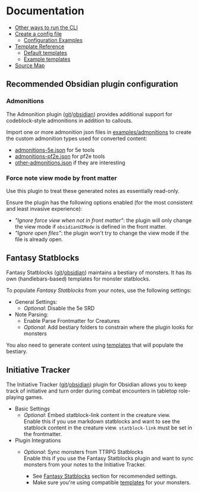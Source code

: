 # Documentation

- [Other ways to run the CLI](alternateRun.md)
- [Create a config file](configuration.md)
    - [Configuration Examples][ex-config]
- [Template Reference](templates/README.md)
    - [Default templates][def-templates]
    - [Example templates][ex-templates]
- [Source Map](sourceMap.md)

[ex-ad]: ../examples/admonitions
[ex-config]: ../examples/config
[ex-templates]: ../examples/templates
[def-templates]: ../src/main/resources/templates

## Recommended Obsidian plugin configuration

### Admonitions

The Admonition plugin ([git](https://github.com/javalent/admonitions)/[obsidian](obsidian://show-plugin?id=obsidian-admonition)) provides additional support for codeblock-style admonitions in addition to callouts.

Import one or more admonition json files in [examples/admonitions][ex-ad] to create the custom admonition types used for converted content:

- [admonitions-5e.json](../examples/admonitions/admonitions-5e.json) for 5e tools
- [admonitions-pf2e.json](../examples/admonitions/admonitions-pf2e-v3.json) for pf2e tools
- [other-admonitions.json](../examples/admonitions/other-admonitions.json) if they are interesting

### Force note view mode by front matter

Use this plugin to treat these generated notes as essentially read-only.

Ensure the plugin has the following options enabled (for the most consistent and least invasive experience):

- *"Ignore force view when not in front matter"*: the plugin will only change the view mode if `obsidianUIMode` is defined in the front matter.
- *"Ignore open files"*: the plugin won't try to change the view mode if the file is already open.

## Fantasy Statblocks

Fantasy Statblocks ([git](https://github.com/javalent/fantasy-statblocks)/[obsidian](obsidian://show-plugin?id=obsidian-5e-statblocks)) maintains a bestiary of monsters. It has its own (handlebars-based) templates for monster statblocks.

To populate *Fantasy Statblocks* from your notes, use the following settings:

- General Settings:
    - *Optional*: Disable the 5e SRD
- Note Parsing:
    - Enable Parse Frontmatter for Creatures
    - *Optional*: Add bestiary folders to constrain where the plugin looks for monsters

You also need to generate content using [templates][5eTools templates] that will populate the bestiary.

## Initiative Tracker

The Initiative Tracker ([git](https://github.com/javalent/initiative-tracker)/[obsidian](obsidian://show-plugin?id=initiative-tracker)) plugin for Obsidian allows you to keep track of initiative and turn order during combat encounters in tabletop role-playing games.

- Basic Settings
    - *Optional*: Embed statblock-link content in the creature view.  
        Enable this if you use markdown statblocks and want to see the statblock content in the creature view.
        `statblock-link` must be set in the frontmatter.
- Plugin Integrations
    - *Optional*: Sync monsters from TTRPG Statblocks  
        Enable this if you use the Fantasy Statblocks plugin and want to sync monsters from your notes to the Initiative Tracker.

        - See [Fantasy Statblocks](#fantasy-statblocks) section for recommended settings.
        - Make sure you're using compatible [templates][5eTools templates] for your monsters.

[5eTools templates]: ../examples/templates/tools5e/README.md#5etools-alternate-monster-templates
